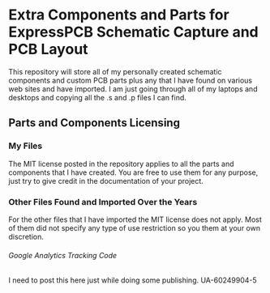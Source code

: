 # Extra Components and Parts for ExpressPCB Schematic Capture and PCB Layout
This repository will store all of my personally created schematic components and custom PCB parts plus any that I have found on various web sites and have imported.  I am just going through all of my laptops and desktops and copying all the .s and .p files I can find.

## Parts and Components Licensing
### My Files
The MIT license posted in the repository applies to all the parts and components that I have created.  You are free to use them for any purpose, just try to give credit in the documentation of your project.

### Other Files Found and Imported Over the Years
For the other files that I have imported the MIT license does not apply.  Most of them did not specify any type of use restriction so you them at your own discretion. 

###### Google Analytics Tracking Code
I need to post this here just while doing some publishing. UA-60249904-5